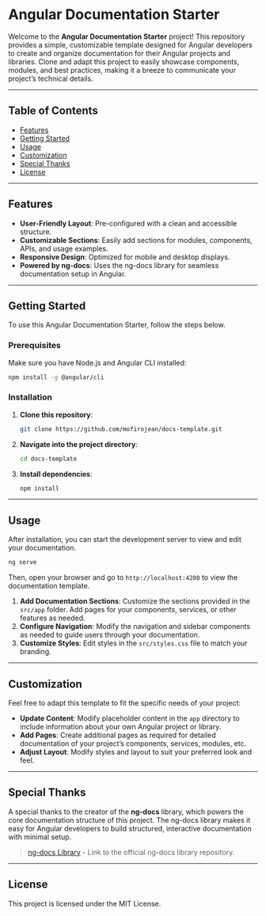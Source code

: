 # Angular Documentation Starter

Welcome to the **Angular Documentation Starter** project! This repository provides a simple, customizable template designed for Angular developers to create and organize documentation for their Angular projects and libraries. Clone and adapt this project to easily showcase components, modules, and best practices, making it a breeze to communicate your project’s technical details.

---

## Table of Contents

- [Features](#features)
- [Getting Started](#getting-started)
- [Usage](#usage)
- [Customization](#customization)
- [Special Thanks](#special-thanks)
- [License](#license)

---

## Features

- **User-Friendly Layout**: Pre-configured with a clean and accessible structure.
- **Customizable Sections**: Easily add sections for modules, components, APIs, and usage examples.
- **Responsive Design**: Optimized for mobile and desktop displays.
- **Powered by ng-docs**: Uses the ng-docs library for seamless documentation setup in Angular.

---

## Getting Started

To use this Angular Documentation Starter, follow the steps below.

### Prerequisites

Make sure you have Node.js and Angular CLI installed:

```bash
npm install -g @angular/cli
```

### Installation

1. **Clone this repository**:

    ```bash
    git clone https://github.com/mofirojean/docs-template.git
    ```

2. **Navigate into the project directory**:

    ```bash
    cd docs-template
    ```

3. **Install dependencies**:

    ```bash
    npm install
    ```

---

## Usage

After installation, you can start the development server to view and edit your documentation.

```bash
ng serve
```

Then, open your browser and go to `http://localhost:4200` to view the documentation template.

1. **Add Documentation Sections**: Customize the sections provided in the `src/app` folder. Add pages for your components, services, or other features as needed.
2. **Configure Navigation**: Modify the navigation and sidebar components as needed to guide users through your documentation.
3. **Customize Styles**: Edit styles in the `src/styles.css` file to match your branding.

---

## Customization

Feel free to adapt this template to fit the specific needs of your project:

- **Update Content**: Modify placeholder content in the `app` directory to include information about your own Angular project or library.
- **Add Pages**: Create additional pages as required for detailed documentation of your project’s components, services, modules, etc.
- **Adjust Layout**: Modify styles and layout to suit your preferred look and feel.

---

## Special Thanks

A special thanks to the creator of the **ng-docs** library, which powers the core documentation structure of this project. The ng-docs library makes it easy for Angular developers to build structured, interactive documentation with minimal setup.

> [ng-docs Library](https://github.com/ng-doc/ng-doc) - Link to the official ng-docs library repository.

---

## License

This project is licensed under the MIT License.
